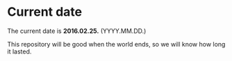# Current date

The current date is **2016.02.25.** (YYYY.MM.DD.)

This repository will be good when the world ends, so we will know how long it lasted.